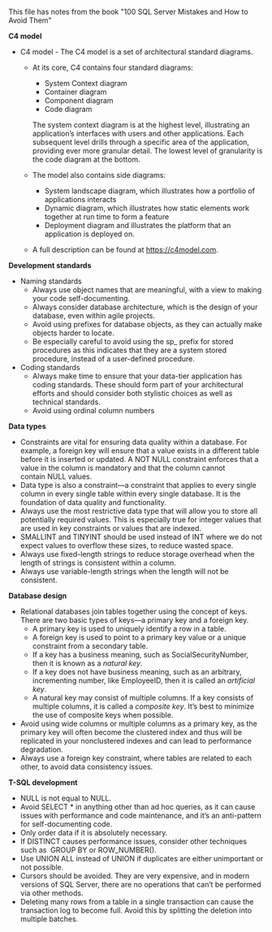 This file has notes from the book "100 SQL Server Mistakes and How to Avoid Them"

**C4 model**
- C4 model - The C4 model is a set of architectural standard diagrams.
  - At its core, C4 contains four standard diagrams:
    - System Context diagram
    - Container diagram
    - Component diagram
    - Code diagram
    
    The system context diagram is at the highest level, illustrating an application’s interfaces with users and other applications.
    Each subsequent level drills through a specific area of the application, providing ever more granular detail.
    The lowest level of granularity is the code diagram at the bottom.

  - The model also contains side diagrams:
    -  System landscape diagram, which illustrates how a portfolio of applications interacts
    -  Dynamic diagram, which illustrates how static elements work together at run time to form a feature
    -  Deployment diagram and illustrates the platform that an application is deployed on.

  - A full description can be found at https://c4model.com.

**Development standards**
  - Naming standards
    - Always use object names that are meaningful, with a view to making your code self-documenting.
    - Always consider database architecture, which is the design of your database, even within agile projects.
    - Avoid using prefixes for database objects, as they can actually make objects harder to locate.
    - Be especially careful to avoid using the sp_ prefix for stored procedures as this indicates that they are a system stored procedure, instead of a user-defined procedure.
  - Coding standards
    - Always make time to ensure that your data-tier application has coding standards. These should form part of your architectural efforts and should consider both stylistic choices as well as technical standards.
    - Avoid using ordinal column numbers

**Data types**

- Constraints are vital for ensuring data quality within a database. For example, a foreign key will ensure that a value exists in a different table before it is inserted or updated. A NOT NULL constraint enforces that a value in the column is mandatory and that the column cannot contain NULL values.
- Data type is also a constraint—a constraint that applies to every single column in every single table within every single database. It is the foundation of data quality and functionality.
- Always use the most restrictive data type that will allow you to store all potentially required values. This is especially true for integer values that are used in key constraints or values that are indexed.
- SMALLINT and TINYINT should be used instead of INT where we do not expect values to overflow these sizes, to reduce wasted space.
- Always use fixed-length strings to reduce storage overhead when the length of strings is consistent within a column.
- Always use variable-length strings when the length will not be consistent.

**Database design**

- Relational databases join tables together using the concept of keys. There are two basic types of keys—a primary key and a foreign key.
  - A primary key is used to uniquely identify a row in a table.
  - A foreign key is used to point to a primary key value or a unique constraint from a secondary table.
  - If a key has a business meaning, such as SocialSecurityNumber, then it is known as a *natural key*.
  - If a key does not have business meaning, such as an arbitrary, incrementing number, like EmployeeID, then it is called an *artificial key*.
  - A natural key may consist of multiple columns. If a key consists of multiple columns, it is called a *composite key*. It’s best to minimize the use of composite keys when possible.
- Avoid using wide columns or multiple columns as a primary key, as the primary key will often become the clustered index and thus will be replicated in your nonclustered indexes and can lead to performance degradation.
- Always use a foreign key constraint, where tables are related to each other, to avoid data consistency issues.

**T-SQL development**

- NULL is not equal to NULL.
- Avoid SELECT * in anything other than ad hoc queries, as it can cause issues with performance and code maintenance, and it’s an anti-pattern for self-documenting code.
- Only order data if it is absolutely necessary.
- If DISTINCT causes performance issues, consider other techniques such as  GROUP BY or ROW_NUMBER().
- Use UNION ALL instead of UNION if duplicates are either unimportant or not possible.
- Cursors should be avoided. They are very expensive, and in modern versions of SQL Server, there are no operations that can’t be performed via other methods.
- Deleting many rows from a table in a single transaction can cause the transaction log to become full. Avoid this by splitting the deletion into multiple batches.
